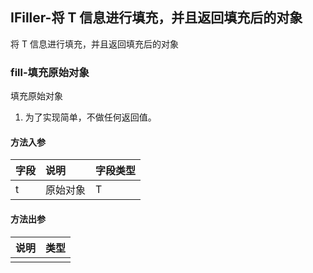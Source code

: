 ## IFiller-将 T 信息进行填充，并且返回填充后的对象

将 T 信息进行填充，并且返回填充后的对象

### fill-填充原始对象

填充原始对象
1. 为了实现简单，不做任何返回值。

#### 方法入参

| 字段 | 说明 | 字段类型 |
|:---|:---|:---|
| t | 原始对象 | T |

#### 方法出参

| 说明 | 类型 |
|:---|:---|
|  |  |




